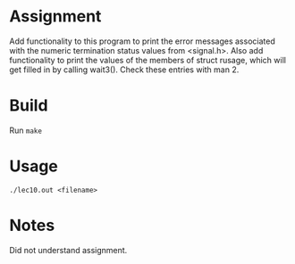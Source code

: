 # Assignment

Add functionality to this program to print the error messages associated
with the numeric termination status values from <signal.h>.
Also add functionality to print the values of the members of struct rusage,
which will get filled in by calling wait3().
Check these entries with man 2.

# Build
Run `make`

# Usage
`./lec10.out <filename>`

# Notes
Did not understand assignment.

